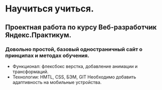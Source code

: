 # Научиться учиться.
## Проектная работа по курсу Веб-разработчик Яндекс.Практикум.
### Довольно простой, базовый одностраничный сайт о принципах и методах обучения.
- Функционал: флексбокс верстка, добавление анимации и трансформаций.
- Технологии: HMTL, CSS, БЭМ, GIT
Необходимо добавить адаптивность на мобильные устройства.
